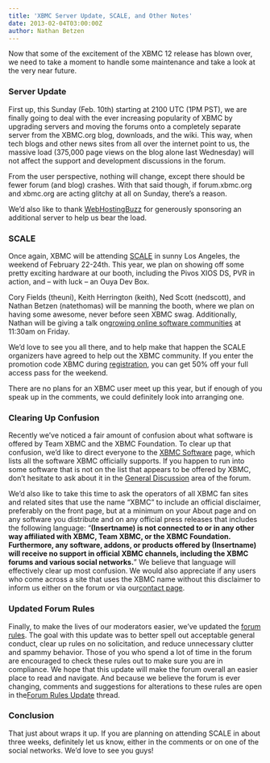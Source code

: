 ```yaml
---
title: 'XBMC Server Update, SCALE, and Other Notes'
date: 2013-02-04T03:00:00Z
author: Nathan Betzen
---
```

Now that some of the excitement of the XBMC 12 release has blown over, we need to take a moment to handle some maintenance and take a look at the very near future.

 ### Server Update

 First up, this Sunday (Feb. 10th) starting at 2100 UTC (1PM PST), we are finally going to deal with the ever increasing popularity of XBMC by upgrading servers and moving the forums onto a completely separate server from the XBMC.org blog, downloads, and the wiki. This way, when tech blogs and other news sites from all over the internet point to us, the massive load (375,000 page views on the blog alone last Wednesday) will not affect the support and development discussions in the forum.

 From the user perspective, nothing will change, except there should be fewer forum (and blog) crashes. With that said though, if forum.xbmc.org and xbmc.org are acting glitchy at all on Sunday, there’s a reason.

 We’d also like to thank [WebHostingBuzz](https://www.webhostingbuzz.com/ "WebHostingBuzz") for generously sponsoring an additional server to help us bear the load.

 ### SCALE

 Once again, XBMC will be attending [SCALE](https://www.socallinuxexpo.org/scale11x/ "Southern California Linux Expo") in sunny Los Angeles, the weekend of February 22-24th. This year, we plan on showing off some pretty exciting hardware at our booth, including the Pivos XIOS DS, PVR in action, and – with luck – an Ouya Dev Box.

 Cory Fields (theuni), Keith Herrington (keith), Ned Scott (nedscott), and Nathan Betzen (natethomas) will be manning the booth, where we plan on having some awesome, never before seen XBMC swag. Additionally, Nathan will be giving a talk on[growing online software communities](https://www.socallinuxexpo.org/scale11x/presentations/growing-online-user-community-review-xbmc-method "Growing an Online User Community: A Review of the XBMC Method - SCALE") at 11:30am on Friday.

 We’d love to see you all there, and to help make that happen the SCALE organizers have agreed to help out the XBMC community. If you enter the promotion code XBMC during [registration](https://reg.socallinuxexpo.org/reg6/ "SCALE Registration page"), you can get 50% off your full access pass for the weekend.

 There are no plans for an XBMC user meet up this year, but if enough of you speak up in the comments, we could definitely look into arranging one.

 ### Clearing Up Confusion

 Recently we’ve noticed a fair amount of confusion about what software is offered by Team XBMC and the XBMC Foundation. To clear up that confusion, we’d like to direct everyone to the [XBMC Software](https://kodi.wiki/about/xbmc-software/ "XBMC Software page") page, which lists all the software XBMC officially supports. If you happen to run into some software that is not on the list that appears to be offered by XBMC, don’t hesitate to ask about it in the [General Discussion](https://forum.kodi.tv/forumdisplay.php?fid=6 "General Discussion - XBMC Forum") area of the forum.

 We’d also like to take this time to ask the operators of all XBMC fan sites and related sites that use the name “XBMC” to include an official disclaimer, preferably on the front page, but at a minimum on your About page and on any software you distribute and on any official press releases that includes the following language: “**(Insertname) is not connected to or in any other way affiliated with XBMC, Team XBMC, or the XBMC Foundation. Furthermore, any software, addons, or products offered by (Insertname) will receive no support in official XBMC channels, including the XBMC forums and various social networks.**” We believe that language will effectively clear up most confusion. We would also appreciate if any users who come across a site that uses the XBMC name without this disclaimer to inform us either on the forum or via our[contact page](https://kodi.wiki/about/contact/ "XBMC Contact page").

 ### Updated Forum Rules

 Finally, to make the lives of our moderators easier, we’ve updated the [forum rules](https://kodi.wiki/view/Forum_rules "XBMC Forum Rules"). The goal with this update was to better spell out acceptable general conduct, clear up rules on no solicitation, and reduce unnecessary clutter and spammy behavior. Those of you who spend a lot of time in the forum are encouraged to check these rules out to make sure you are in compliance. We hope that this update will make the forum overall an easier place to read and navigate. And because we believe the forum is ever changing, comments and suggestions for alterations to these rules are open in the[Forum Rules Update](https://forum.kodi.tv/showthread.php?tid=153170 "Forum Rules update thread") thread.

 ### Conclusion

 That just about wraps it up. If you are planning on attending SCALE in about three weeks, definitely let us know, either in the comments or on one of the social networks. We’d love to see you guys!

 